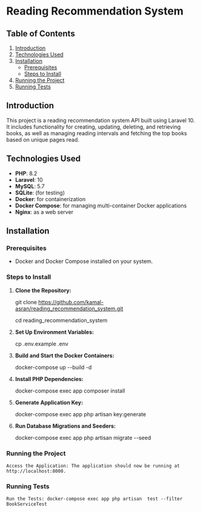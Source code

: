# Reading Recommendation System

## Table of Contents
1. [Introduction](#introduction)
2. [Technologies Used](#technologies-used)
3. [Installation](#installation)
   - [Prerequisites](#prerequisites)
   - [Steps to Install](#steps-to-install)
4. [Running the Project](#running-the-project)
5. [Running Tests](#running-tests)

## Introduction
This project is a reading recommendation system API built using Laravel 10. It includes functionality for creating, updating, deleting, and retrieving books, as well as managing reading intervals and fetching the top books based on unique pages read.

## Technologies Used
- **PHP**: 8.2
- **Laravel**: 10
- **MySQL**: 5.7
- **SQLite**: (for testing)
- **Docker**: for containerization
- **Docker Compose**: for managing multi-container Docker applications
- **Nginx**: as a web server

## Installation

### Prerequisites
- Docker and Docker Compose installed on your system.

### Steps to Install
1. **Clone the Repository:**
   
   git clone https://github.com/kamal-asran/reading_recommendation_system.git
   
   cd reading_recommendation_system 

2. **Set Up Environment Variables:**
   
   cp .env.example .env 

3. **Build and Start the Docker Containers:**
   
   docker-compose up --build -d 

4. **Install PHP Dependencies:**
   
    docker-compose exec app composer install

5. **Generate Application Key:**
    
   docker-compose exec app php artisan key:generate 

6. **Run Database Migrations and Seeders:**
    
   docker-compose exec app php artisan migrate --seed   

### Running the Project     
    
    Access the Application: The application should now be running at http://localhost:8000.

### Running Tests     
    
    Run the Tests: docker-compose exec app php artisan  test --filter BookServiceTest